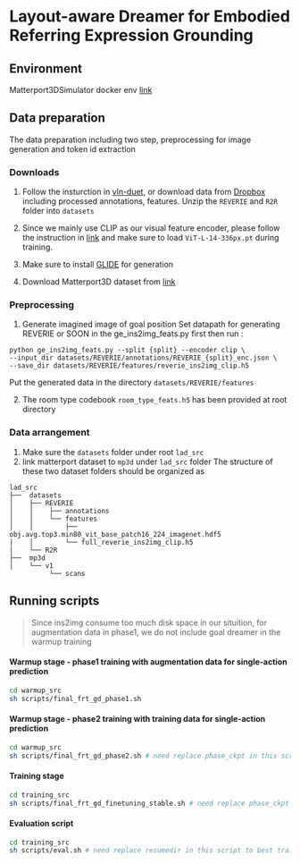 # Layout-aware Dreamer for Embodied Referring Expression Grounding


## Environment
Matterport3DSimulator docker env [link](https://github.com/peteanderson80/Matterport3DSimulator)

## Data preparation
The data preparation including two step, preprocessing for image generation and token id extraction

### Downloads
1. Follow the insturction in [vln-duet](https://github.com/cshizhe/VLN-DUET), or download data from [Dropbox](https://www.dropbox.com/sh/u3lhng7t2gq36td/AABAIdFnJxhhCg2ItpAhMtUBa?dl=0) including processed annotations, features. Unzip the ```REVERIE``` and ```R2R``` folder into ```datasets```

2. Since we mainly use CLIP as our visual feature encoder, please follow the instruction in [link](https://github.com/openai/CLIP) and make sure to load ```ViT-L-14-336px.pt``` during training.
3. Make sure to install [GLIDE](https://github.com/openai/glide-text2im) for generation 
4. Download Matterport3D dataset from [link](https://niessner.github.io/Matterport/)


### Preprocessing
1. Generate imagined image of goal position 
Set datapath for generating REVERIE or SOON in the ge_ins2img_feats.py first 
then run : 
```
python ge_ins2img_feats.py --split {split} --encoder clip \
--input_dir datasets/REVERIE/annotations/REVERIE_{split}_enc.json \
--save_dir datasets/REVERIE/features/reverie_ins2img_clip.h5
```
Put the generated data in the directory ```datasets/REVERIE/features```

2. The room type codebook ```room_type_feats.h5``` has been provided at root directory

### Data arrangement
1. Make sure the ```datasets``` folder under root ```lad_src```
2. link matterport dataset to ```mp3d``` under ```lad_src``` folder
The structure  of these two dataset folders should be organized as
```
lad_src
├──  datasets
│    ├── REVERIE
│    │    ├── annotations
│    │    └── features
│    │        ├── obj.avg.top3.min80_vit_base_patch16_224_imagenet.hdf5 
│    │        └── full_reverie_ins2img_clip.h5
|    └── R2R
├──  mp3d
│    └── v1
          └── scans
```

## Running scripts

> Since ins2img consume too much disk space in our situition, for augmentation data in phase1, we do not include goal dreamer in the warmup training

#### Warmup stage - phase1 training with augmentation data for single-action prediction
```bash 
cd warmup_src
sh scripts/final_frt_gd_phase1.sh
```

#### Warmup stage - phase2 training with training data for single-action prediction
```bash 
cd warmup_src
sh scripts/final_frt_gd_phase2.sh # need replace phase_ckpt in this script by best phase1 results
```

#### Training stage
```bash 
cd training_src
sh scripts/final_frt_gd_finetuning_stable.sh # need replace phase_ckpt in this script by best phase1 results
```

#### Evaluation script
```bash 
cd training_src
sh scripts/eval.sh # need replace resumedir in this script to best training result obtained above
```
